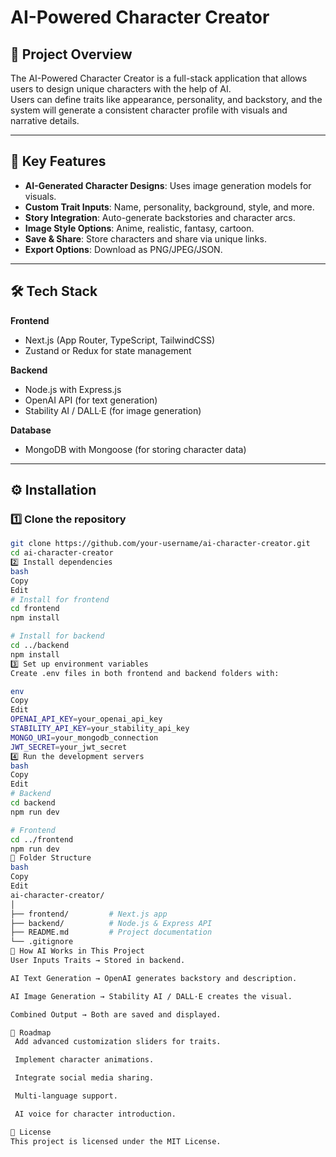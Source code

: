 # AI-Powered Character Creator

## 📌 Project Overview
The AI-Powered Character Creator is a full-stack application that allows users to design unique characters with the help of AI.  
Users can define traits like appearance, personality, and backstory, and the system will generate a consistent character profile with visuals and narrative details.

---

## 🚀 Key Features
- **AI-Generated Character Designs**: Uses image generation models for visuals.
- **Custom Trait Inputs**: Name, personality, background, style, and more.
- **Story Integration**: Auto-generate backstories and character arcs.
- **Image Style Options**: Anime, realistic, fantasy, cartoon.
- **Save & Share**: Store characters and share via unique links.
- **Export Options**: Download as PNG/JPEG/JSON.

---

## 🛠️ Tech Stack
**Frontend**  
- Next.js (App Router, TypeScript, TailwindCSS)  
- Zustand or Redux for state management  

**Backend**  
- Node.js with Express.js  
- OpenAI API (for text generation)  
- Stability AI / DALL·E (for image generation)  

**Database**  
- MongoDB with Mongoose (for storing character data)

---

## ⚙️ Installation

### 1️⃣ Clone the repository
```bash
git clone https://github.com/your-username/ai-character-creator.git
cd ai-character-creator
2️⃣ Install dependencies
bash
Copy
Edit
# Install for frontend
cd frontend
npm install

# Install for backend
cd ../backend
npm install
3️⃣ Set up environment variables
Create .env files in both frontend and backend folders with:

env
Copy
Edit
OPENAI_API_KEY=your_openai_api_key
STABILITY_API_KEY=your_stability_api_key
MONGO_URI=your_mongodb_connection
JWT_SECRET=your_jwt_secret
4️⃣ Run the development servers
bash
Copy
Edit
# Backend
cd backend
npm run dev

# Frontend
cd ../frontend
npm run dev
📂 Folder Structure
bash
Copy
Edit
ai-character-creator/
│
├── frontend/         # Next.js app
├── backend/          # Node.js & Express API
├── README.md         # Project documentation
└── .gitignore
🧠 How AI Works in This Project
User Inputs Traits → Stored in backend.

AI Text Generation → OpenAI generates backstory and description.

AI Image Generation → Stability AI / DALL·E creates the visual.

Combined Output → Both are saved and displayed.

📅 Roadmap
 Add advanced customization sliders for traits.

 Implement character animations.

 Integrate social media sharing.

 Multi-language support.

 AI voice for character introduction.

📝 License
This project is licensed under the MIT License.